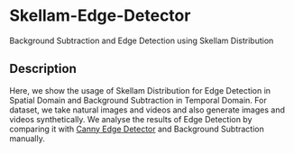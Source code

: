 # Skellam-Edge-Detector
Background Subtraction and Edge Detection using Skellam Distribution
## Description
Here, we show the usage of Skellam Distribution for Edge Detection in Spatial Domain and Background Subtraction in Temporal Domain. For dataset, we take natural images and videos and also generate images and videos synthetically. We analyse the results of Edge Detection by comparing it with [Canny Edge Detector](https://en.wikipedia.org/wiki/Canny_edge_detector) and Background Subtraction manually.
